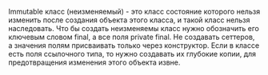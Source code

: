 Immutable класс (неизменяемый) - это класс состояние которого нельзя изменить после создания объекта этого класса, и такой класс нельзя наследовать.
Что бы создать неизменяемы класс нужно обозначить его ключевым словом final, а все поля private final. Не создавать сеттеров, а значения полям присваивать только через конструктор. Если в классе есть поля ссылочного типа, то нужно создавать их глубокие копии, для предотвращения изменения этого объекта извне. 